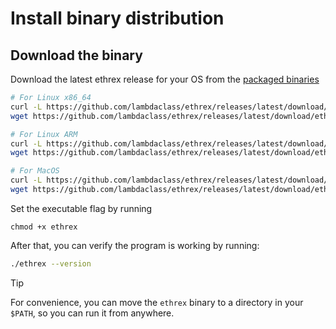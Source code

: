 # Install binary distribution

## Download the binary

Download the latest ethrex release for your OS from the [packaged binaries](https://github.com/lambdaclass/ethrex/releases)

```sh
# For Linux x86_64
curl -L https://github.com/lambdaclass/ethrex/releases/latest/download/ethrex-linux_x86_64 -o ethrex
wget https://github.com/lambdaclass/ethrex/releases/latest/download/ethrex-linux_x86_64 -O ethrex

# For Linux ARM
curl -L https://github.com/lambdaclass/ethrex/releases/latest/download/ethrex-linux_aarch64 -o ethrex
wget https://github.com/lambdaclass/ethrex/releases/latest/download/ethrex-linux_aarch64 -O ethrex

# For MacOS
curl -L https://github.com/lambdaclass/ethrex/releases/latest/download/ethrex-macos_aarch64 -o ethrex
wget https://github.com/lambdaclass/ethrex/releases/latest/download/ethrex-macos_aarch64 -O ethrex
```


Set the executable flag by running

```
chmod +x ethrex
```

After that, you can verify the program is working by running:

```sh
./ethrex --version
```

> [!TIP]
> For convenience, you can move the `ethrex` binary to a directory in your `$PATH`, so you can run it from anywhere.
